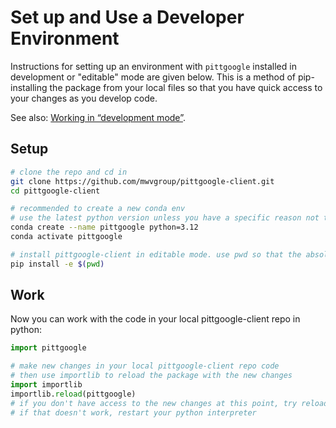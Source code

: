 # Set up and Use a Developer Environment

Instructions for setting up an environment with `pittgoogle` installed in development or "editable" mode are given below.
This is a method of pip-installing the package from your local files so that you have quick access to
your changes as you develop code.

See also: [Working in “development mode”](https://packaging.python.org/guides/distributing-packages-using-setuptools/#working-in-development-mode).

## Setup

```bash
# clone the repo and cd in
git clone https://github.com/mwvgroup/pittgoogle-client.git
cd pittgoogle-client

# recommended to create a new conda env
# use the latest python version unless you have a specific reason not to
conda create --name pittgoogle python=3.12
conda activate pittgoogle

# install pittgoogle-client in editable mode. use pwd so that the absolute path is registered.
pip install -e $(pwd)
```

## Work

Now you can work with the code in your local pittgoogle-client repo in python:

```python
import pittgoogle

# make new changes in your local pittgoogle-client repo code
# then use importlib to reload the package with the new changes
import importlib
importlib.reload(pittgoogle)
# if you don't have access to the new changes at this point, try reloading again
# if that doesn't work, restart your python interpreter
```

